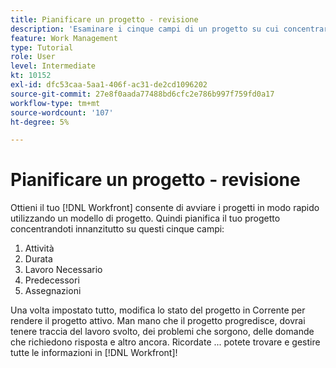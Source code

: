 ```yaml
---
title: Pianificare un progetto - revisione
description: 'Esaminare i cinque campi di un progetto su cui concentrarsi durante la pianificazione di un progetto: attività, durata, ore pianificate, predecessori e assegnazioni.'
feature: Work Management
type: Tutorial
role: User
level: Intermediate
kt: 10152
exl-id: dfc53caa-5aa1-406f-ac31-de2cd1096202
source-git-commit: 27e8f0aada77488bd6cfc2e786b997f759fd0a17
workflow-type: tm+mt
source-wordcount: '107'
ht-degree: 5%

---
```


# Pianificare un progetto - revisione

Ottieni il tuo [!DNL  Workfront] consente di avviare i progetti in modo rapido utilizzando un modello di progetto. Quindi pianifica il tuo progetto concentrandoti innanzitutto su questi cinque campi:

1. Attività
1. Durata
1. Lavoro Necessario
1. Predecessori
1. Assegnazioni

Una volta impostato tutto, modifica lo stato del progetto in Corrente per rendere il progetto attivo. Man mano che il progetto progredisce, dovrai tenere traccia del lavoro svolto, dei problemi che sorgono, delle domande che richiedono risposta e altro ancora. Ricordate ... potete trovare e gestire tutte le informazioni in [!DNL Workfront]!

<!---
footer urls for the LP
Plan a project 
Edit projects
Overview of the project planned start date
Overview of the project planned completion date
Tasks overview
Task duration and duration types 
Use task predecessors 
Modify multiple user assignments in a task list
Notifications: Information about work assigned to me 
--->
